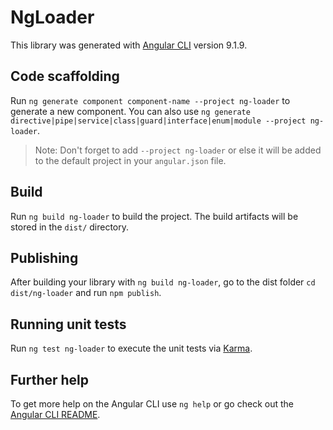 # NgLoader

This library was generated with [Angular CLI](https://github.com/angular/angular-cli) version 9.1.9.

## Code scaffolding

Run `ng generate component component-name --project ng-loader` to generate a new component. You can also use `ng generate directive|pipe|service|class|guard|interface|enum|module --project ng-loader`.
> Note: Don't forget to add `--project ng-loader` or else it will be added to the default project in your `angular.json` file. 

## Build

Run `ng build ng-loader` to build the project. The build artifacts will be stored in the `dist/` directory.

## Publishing

After building your library with `ng build ng-loader`, go to the dist folder `cd dist/ng-loader` and run `npm publish`.

## Running unit tests

Run `ng test ng-loader` to execute the unit tests via [Karma](https://karma-runner.github.io).

## Further help

To get more help on the Angular CLI use `ng help` or go check out the [Angular CLI README](https://github.com/angular/angular-cli/blob/master/README.md).
